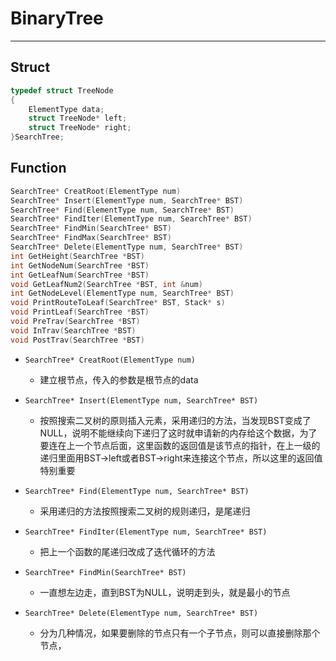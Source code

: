 
# BinaryTree
***
## Struct
```c
typedef struct TreeNode 
{
    ElementType data;
    struct TreeNode* left;
    struct TreeNode* right;
}SearchTree;
```

## Function
```c
SearchTree* CreatRoot(ElementType num)
SearchTree* Insert(ElementType num, SearchTree* BST)
SearchTree* Find(ElementType num, SearchTree* BST)
SearchTree* FindIter(ElementType num, SearchTree* BST)
SearchTree* FindMin(SearchTree* BST)
SearchTree* FindMax(SearchTree* BST)
SearchTree* Delete(ElementType num, SearchTree* BST)
int GetHeight(SearchTree *BST)
int GetNodeNum(SearchTree *BST)
int GetLeafNum(SearchTree *BST)
void GetLeafNum2(SearchTree *BST, int &num)
int GetNodeLevel(ElementType num, SearchTree* BST)
void PrintRouteToLeaf(SearchTree* BST, Stack* s)
void PrintLeaf(SearchTree *BST)
void PreTrav(SearchTree *BST)
void InTrav(SearchTree *BST)
void PostTrav(SearchTree *BST)
```

- `SearchTree* CreatRoot(ElementType num)`  
    + 建立根节点，传入的参数是根节点的data

- `SearchTree* Insert(ElementType num, SearchTree* BST)`
    + 按照搜索二叉树的原则插入元素，采用递归的方法，当发现BST变成了NULL，说明不能继续向下递归了这时就申请新的内存给这个数据，为了要连在上一个节点后面，这里函数的返回值是该节点的指针，在上一级的递归里面用BST->left或者BST->right来连接这个节点，所以这里的返回值特别重要

- `SearchTree* Find(ElementType num, SearchTree* BST)`
    + 采用递归的方法按照搜索二叉树的规则递归，是尾递归

-  `SearchTree* FindIter(ElementType num, SearchTree* BST)`
    + 把上一个函数的尾递归改成了迭代循环的方法

- `SearchTree* FindMin(SearchTree* BST)`  
    + 一直想左边走，直到BST为NULL，说明走到头，就是最小的节点

- `SearchTree* Delete(ElementType num, SearchTree* BST)`
    + 分为几种情况，如果要删除的节点只有一个子节点，则可以直接删除那个节点，    